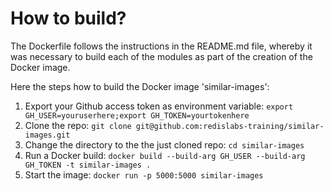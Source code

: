 # How to build?

The Dockerfile follows the instructions in the README.md file, whereby it was necessary to build each of the modules as part of the creation of the Docker image.

Here the steps how to build the Docker image 'similar-images':

1. Export your Github access token as environment variable: `export GH_USER=youruserhere;export GH_TOKEN=yourtokenhere`
2. Clone the repo: `git clone git@github.com:redislabs-training/similar-images.git`
3. Change the directory to the the just cloned repo: `cd similar-images`
4. Run a Docker build: `docker build --build-arg GH_USER --build-arg GH_TOKEN -t similar-images .`
5. Start the image: `docker run -p 5000:5000 similar-images`
